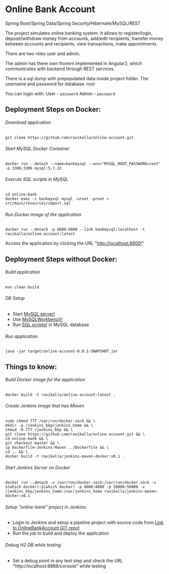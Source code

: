 # Online Bank Account
Spring Boot/Spring Data/Spring Security/Hibernate/MySQL/REST

The project simulates online banking system. It allows to register/login, deposit/withdraw money from accounts, add/edit recipients,
transfer money between accounts and recipients, view transactions, make appointments.

There are two roles user and admin. 

The admin has there own fronent implemented in Angular2, which communicates with backend through REST services.

There is a sql dump with prepopulated data inside project folder. 
The username and password for database: root

You can login with:
User - `password`
Admin - `password`

## Deployment Steps on Docker:
###### Download application
```
git clone https://github.com/ravikalla/online-account.git
```
###### Start MySQL Docker Container
```
docker run --detach --name=bankmysql --env="MYSQL_ROOT_PASSWORD=root" -p 3306:3306 mysql:5.7.22
```
###### Execute SQL scripts in MySQL
```
cd online-bank
docker exec -i bankmysql mysql -uroot -proot < src/main/resources/import.sql
```
###### Run Docker image of the application
```
docker run --detach -p 8800:8800 --link bankmysql:localhost -t ravikalla/online-account:latest
```
Access the application by clicking the URL "[http://localhost:8800!](http://localhost:8800)"

## Deployment Steps without Docker:
###### Build application
```
mvn clean build
```
###### DB Setup
 * Start [MySQL server!](https://dev.mysql.com/downloads/mysql/)
 * Use [MySQLWorkbench!](https://www.mysql.com/products/workbench/)
 * Run [SQL scripts!](https://github.com/ravikalla/online-bank/blob/master/sql_dump/onlinebanking.sql) in MySQL database

###### Run application
```
java -jar target/online-account-0.0.1-SNAPSHOT.jar
```

## Things to know:
###### Build Docker image for the application
```
docker build -t ravikalla/online-account:latest .
```
###### Create Jenkins image that has Maven
```
sudo chmod 777 /var/run/docker.sock && \
mkdir -p /jenkins_bkp/jenkins_home && \
chmod -R 777 /jenkins_bkp && \
git clone https://github.com/ravikalla/online-account.git && \
cd online-bank && \
git checkout master && \
cp Dockerfile-Jenkins-Maven ../Dockerfile && \
cd .. && \
docker build -t ravikalla/jenkins-maven-docker:v0.1 .
```
###### Start Jenkins Server on Docker
```
docker run --detach -v /var/run/docker.sock:/var/run/docker.sock -v $(which docker):$(which docker) -p 8800:8800 -p 50000:50000 -v /jenkins_bkp/jenkins_home:/var/jenkins_home ravikalla/jenkins-maven-docker:v0.1
```
###### Setup "online-bank" project in Jenkins:
 * Login to Jenkins and setup a pipeline project with source code from [Link to OnlineBankAccount GIT repo!](https://github.com/ravikalla/online-account.git)
 * Run the job to build and deploy the application

###### Debug H2 DB while testing
 * Set a debug point in any test step and check the URL "http://localhost:8888/console" while testing
